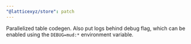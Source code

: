 ```yaml
---
"@latticexyz/store": patch
---
```


Parallelized table codegen. Also put logs behind debug flag, which can be enabled using the `DEBUG=mud:*` environment variable.
